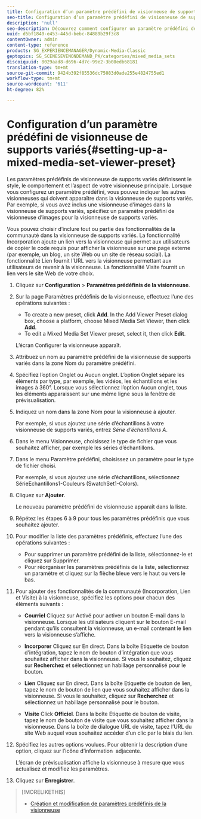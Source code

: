 ```yaml
---
title: Configuration d’un paramètre prédéfini de visionneuse de supports variés
seo-title: Configuration d’un paramètre prédéfini de visionneuse de supports variés
description: 'null'
seo-description: Découvrez comment configurer un paramètre prédéfini de visionneuse de supports variés.
uuid: d5bf1840-e453-445d-bebc-84889b29f3c8
contentOwner: admin
content-type: reference
products: SG_EXPERIENCEMANAGER/Dynamic-Media-Classic
geptopics: SG_SCENESEVENONDEMAND_PK/categories/mixed_media_sets
discoiquuid: 8029aad8-d696-4d7c-99e2-3b08edb68181
translation-type: tm+mt
source-git-commit: 9424b392f85536dc75083d0ade255e4824755ed1
workflow-type: tm+mt
source-wordcount: '611'
ht-degree: 82%

---
```



# Configuration d’un paramètre prédéfini de visionneuse de supports variés{#setting-up-a-mixed-media-set-viewer-preset}

Les paramètres prédéfinis de visionneuse de supports variés définissent le style, le comportement et l’aspect de votre visionneuse principale. Lorsque vous configurez un paramètre prédéfini, vous pouvez indiquer les autres visionneuses qui doivent apparaître dans la visionneuse de supports variés. Par exemple, si vous avez inclus une visionneuse d’images dans la visionneuse de supports variés, spécifiez un paramètre prédéfini de visionneuse d’images pour la visionneuse de supports variés.

Vous pouvez choisir d’inclure tout ou partie des fonctionnalités de la communauté dans la visionneuse de supports variés. La fonctionnalité Incorporation ajoute un lien vers la visionneuse qui permet aux utilisateurs de copier le code requis pour afficher la visionneuse sur une page externe (par exemple, un blog, un site Web ou un site de réseau social). La fonctionnalité Lien fournit l’URL vers la visionneuse permettant aux utilisateurs de revenir à la visionneuse. La fonctionnalité Visite fournit un lien vers le site Web de votre choix.

1. Cliquez sur **Configuration** > **Paramètres prédéfinis de la visionneuse**.
1. Sur la page Paramètres prédéfinis de la visionneuse, effectuez l’une des opérations suivantes :

   * To create a new preset, click **Add**. In the Add Viewer Preset dialog box, choose a platform, choose Mixed Media Set Viewer, then click **Add**.
   * To edit a Mixed Media Set Viewer preset, select it, then click **Edit**.

   L’écran Configurer la visionneuse apparaît.

1. Attribuez un nom au paramètre prédéfini de la visionneuse de supports variés dans la zone Nom du paramètre prédéfini.
1. Spécifiez l’option Onglet ou Aucun onglet. L’option Onglet sépare les éléments par type, par exemple, les vidéos, les échantillons et les images à 360°. Lorsque vous sélectionnez l’option Aucun onglet, tous les éléments apparaissent sur une même ligne sous la fenêtre de prévisualisation.
1. Indiquez un nom dans la zone Nom pour la visionneuse à ajouter.

   Par exemple, si vous ajoutez une série d’échantillons à votre visionneuse de supports variés, entrez *Série d’échantillons A*.

1. Dans le menu Visionneuse, choisissez le type de fichier que vous souhaitez afficher, par exemple les séries d’échantillons.
1. Dans le menu Paramètre prédéfini, choisissez un paramètre pour le type de fichier choisi.

   Par exemple, si vous ajoutez une série d’échantillons, sélectionnez SérieEchantillons1-Couleurs (SwatchSet1-Colors).

1. Cliquez sur **Ajouter**.

   Le nouveau paramètre prédéfini de visionneuse apparaît dans la liste.

1. Répétez les étapes 6 à 9 pour tous les paramètres prédéfinis que vous souhaitez ajouter.
1. Pour modifier la liste des paramètres prédéfinis, effectuez l’une des opérations suivantes :

   * Pour supprimer un paramètre prédéfini de la liste, sélectionnez-le et cliquez sur Supprimer.
   * Pour réorganiser les paramètres prédéfinis de la liste, sélectionnez un paramètre et cliquez sur la flèche bleue vers le haut ou vers le bas.

1. Pour ajouter des fonctionnalités de la communauté (Incorporation, Lien et Visite) à la visionneuse, spécifiez les options pour chacun des éléments suivants :

   * **Courriel** Cliquez sur Activé pour activer un bouton E-mail dans la visionneuse. Lorsque les utilisateurs cliquent sur le bouton E-mail pendant qu’ils consultent la visionneuse, un e-mail contenant le lien vers la visionneuse s’affiche.

   * **Incorporer** Cliquez sur En direct. Dans la boîte Etiquette de bouton d’intégration, tapez le nom de bouton d’intégration que vous souhaitez afficher dans la visionneuse. Si vous le souhaitez, cliquez sur 
**Recherchez** et sélectionnez un habillage personnalisé pour le bouton.

   * **Lien** Cliquez sur En direct. Dans la boîte Etiquette de bouton de lien, tapez le nom de bouton de lien que vous souhaitez afficher dans la visionneuse. Si vous le souhaitez, cliquez sur 
**Recherchez** et sélectionnez un habillage personnalisé pour le bouton.

   * **Visite** Click 
**Officiel**. Dans la boîte Etiquette de bouton de visite, tapez le nom de bouton de visite que vous souhaitez afficher dans la visionneuse. Dans la boîte de dialogue URL de visite, tapez l’URL du site Web auquel vous souhaitez accéder d’un clic par le biais du lien.

1. Spécifiez les autres options voulues. Pour obtenir la description d’une option, cliquez sur l’icône d’information  adjacente.

   L’écran de prévisualisation affiche la visionneuse à mesure que vous actualisez et modifiez les paramètres.

1. Cliquez sur **Enregistrer**.

>[!MORELIKETHIS]
>
>* [Création et modification de paramètres prédéfinis de la visionneuse](application-setup.md#adding_and_editing_viewer_presets)


